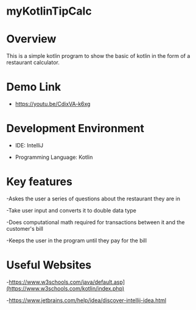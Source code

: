 # myKotlinTipCalc

# Overview
This is a simple kotlin program to show the basic of kotlin
in the form of a restaurant calculator.

# Demo Link
- https://youtu.be/CdixVA-k6xg

# Development Environment 
- IDE: IntelliJ

- Programming Language: Kotlin
# Key features
  -Askes the user a series of questions about the restaurant they are in
  
  -Take user input and converts it to double data type
  
  -Does computational math required for transactions between it and the customer's bill 
  
  -Keeps the user in the program until they pay for the bill
  
# Useful Websites
-https://www.w3schools.com/java/default.asp](https://www.w3schools.com/kotlin/index.php)

-https://www.jetbrains.com/help/idea/discover-intellij-idea.html
